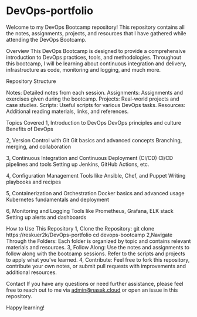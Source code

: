 # DevOps-portfolio
Welcome to my DevOps Bootcamp repository! This repository contains all the notes, assignments, projects, and resources that I have gathered while attending the DevOps Bootcamp.

Overview
This DevOps Bootcamp is designed to provide a comprehensive introduction to DevOps practices, tools, and methodologies. Throughout this bootcamp, I will be learning about continuous integration and delivery, infrastructure as code, monitoring and logging, and much more.

Repository Structure

Notes: Detailed notes from each session.
Assignments: Assignments and exercises given during the bootcamp.
Projects: Real-world projects and case studies.
Scripts: Useful scripts for various DevOps tasks.
Resources: Additional reading materials, links, and references.

Topics Covered
1, Introduction to DevOps
DevOps principles and culture
Benefits of DevOps

2, Version Control with Git
Git basics and advanced concepts
Branching, merging, and collaboration

3, Continuous Integration and Continuous Deployment (CI/CD)
CI/CD pipelines and tools
Setting up Jenkins, GitHub Actions, etc.

4, Configuration Management
Tools like Ansible, Chef, and Puppet
Writing playbooks and recipes

5, Containerization and Orchestration
Docker basics and advanced usage
Kubernetes fundamentals and deployment

6, Monitoring and Logging
Tools like Prometheus, Grafana, ELK stack
Setting up alerts and dashboards

How to Use This Repository
1, Clone the Repository:
git clone https://reskuer2k/DevOps-portfolio
cd devops-bootcamp
2,Navigate Through the Folders:
Each folder is organized by topic and contains relevant materials and resources.
3, Follow Along:
Use the notes and assignments to follow along with the bootcamp sessions. Refer to the scripts and projects to apply what you’ve learned.
4, Contribute:
Feel free to fork this repository, contribute your own notes, or submit pull requests with improvements and additional resources.

Contact
If you have any questions or need further assistance, please feel free to reach out to me via admin@nasak.cloud or open an issue in this repository.

Happy learning!
